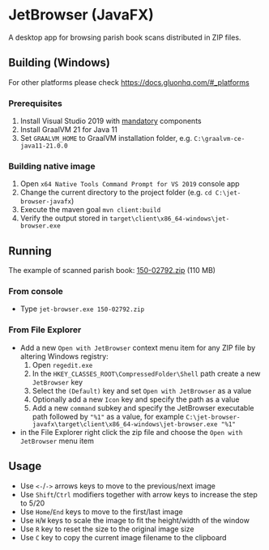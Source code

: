 # JetBrowser (JavaFX)
A desktop app for browsing parish book scans distributed in ZIP files.

## Building (Windows)
For other platforms please check https://docs.gluonhq.com/#_platforms

### Prerequisites
1. Install Visual Studio 2019 with [mandatory](https://docs.gluonhq.com/#platforms_windows) components
2. Install GraalVM 21 for Java 11
3. Set `GRAALVM_HOME` to GraalVM installation folder, e.g. `C:\graalvm-ce-java11-21.0.0` 

### Building native image
1. Open `x64 Native Tools Command Prompt for VS 2019` console app
2. Change the current directory to the project folder (e.g. `cd C:\jet-browser-javafx`)
3. Execute the maven goal `mvn client:build`
4. Verify the output stored in `target\client\x86_64-windows\jet-browser.exe`

## Running
The example of scanned parish book: [150-02792.zip](http://88.146.158.154:8083/150-02792.zip) (110 MB)

### From console
- Type `jet-browser.exe 150-02792.zip`

### From File Explorer
- Add a new `Open with JetBrowser` context menu item for any ZIP file by altering Windows registry:
  1. Open `regedit.exe`
  2. In the `HKEY_CLASSES_ROOT\CompressedFolder\Shell` path create a new `JetBrowser` key 
  3. Select the `(Default)` key and set `Open with JetBrowser` as a value
  4. Optionally add a new `Icon` key and specify the path as a value
  5. Add a new `command` subkey and specify the JetBrowser executable path followed by `"%1"` as a value, 
     for example `C:\jet-browser-javafx\target\client\x86_64-windows\jet-browser.exe "%1"`
- in the File Explorer right click the zip file and choose the `Open with JetBrowser` menu item

## Usage
- Use `<-`/`->` arrows keys to move to the previous/next image
- Use `Shift`/`Ctrl` modifiers together with arrow keys to increase the step to 5/20  
- Use `Home`/`End` keys to move to the first/last image
- Use `H`/`W` keys to scale the image to fit the height/width of the window
- Use `R` key to reset the size to the original image size
- Use `C` key to copy the current image filename to the clipboard